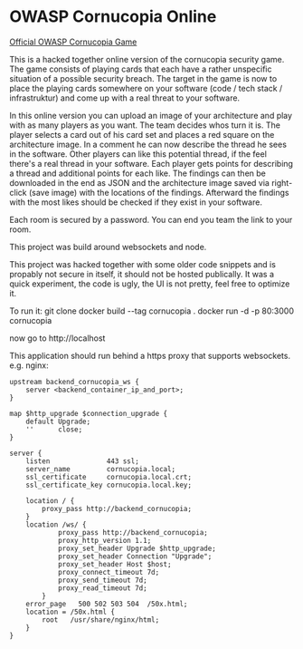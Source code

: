 # OWASP Cornucopia Online

[Official OWASP Cornucopia Game](https://owasp.org/www-project-cornucopia/)

This is a hacked together online version of the cornucopia security game.
The game consists of playing cards that each have a rather unspecific situation of a possible security breach. The target in the game is now to place the playing cards somewhere on your software (code / tech stack / infrastruktur) and come up with a real threat to your software.

In this online version you can upload an image of your architecture and play with as many players as you want. The team decides whos turn it is. The player selects a card out of his card set and places a red square on the architecture image. In a comment he can now describe the thread he sees in the software. Other players can like this potential thread, if the feel there's a real thread in your software. Each player gets points for describing a thread and additional points for each like. The findings can then be downloaded in the end as JSON and the architecture image saved via right-click (save image) with the locations of the findings.
Afterward the findings with the most likes should be checked if they exist in your software.

Each room is secured by a password. You can end you team the link to your room.

This project was build around websockets and node. 

This project was hacked together with some older code snippets and is propably not secure in itself, it should not be hosted publically.
It was a quick experiment, the code is ugly, the UI is not pretty, feel free to optimize it.

To run it:
    git clone
    docker build --tag cornucopia .
    docker run -d -p 80:3000 cornucopia

now go to http://localhost

This application should run behind a https proxy that supports websockets.
e.g. nginx:

    upstream backend_cornucopia_ws {
        server <backend_container_ip_and_port>;
    }

    map $http_upgrade $connection_upgrade {
        default Upgrade;
        ''      close;
    }

    server {
        listen              443 ssl;
        server_name         cornucopia.local;
        ssl_certificate     cornucopia.local.crt;
        ssl_certificate_key cornucopia.local.key;

        location / {
            proxy_pass http://backend_cornucopia;
        }
        location /ws/ {
                proxy_pass http://backend_cornucopia;
                proxy_http_version 1.1;
                proxy_set_header Upgrade $http_upgrade;
                proxy_set_header Connection "Upgrade";
                proxy_set_header Host $host;
                proxy_connect_timeout 7d;
                proxy_send_timeout 7d;
                proxy_read_timeout 7d;
            }
        error_page   500 502 503 504  /50x.html;
        location = /50x.html {
            root   /usr/share/nginx/html;
        }
    }